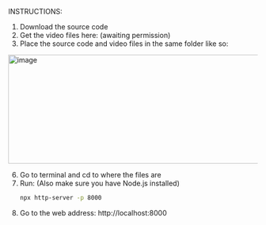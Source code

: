 INSTRUCTIONS:
1. Download the source code
2. Get the video files here: (awaiting permission)
4. Place the source code and video files in the same folder like so:
<img width="759" height="220" alt="image" src="https://github.com/user-attachments/assets/e40b8b69-f909-4569-988a-5d99ad42abe9" />

6. Go to terminal and cd to where the files are
7. Run: (Also make sure you have Node.js installed)
    ```bash
    npx http-server -p 8000
    ```
9. Go to the web address:
    http://localhost:8000
